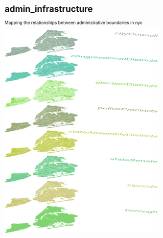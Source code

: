# admin_infrastructure
Mapping the relationships between administrative boundaries in nyc


![alt text](https://github.com/CenterForSpatialResearch/admin_infrastructure/blob/main/layers.png)

